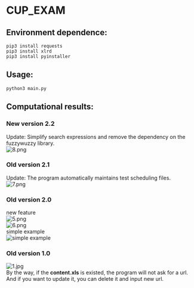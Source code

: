 # CUP_EXAM  

## Environment dependence:  
`pip3 install requests`  
`pip3 install xlrd`  
`pip3 install pyinstaller`  
## Usage:  
`python3 main.py`  
## Computational results:  
### New version 2.2
Update: Simplify search expressions and remove the dependency on the fuzzywuzzy library.   
![8.png](https://github.com/Rhythmicc/CUP_EXAM/blob/master/img/8.png) 
### Old version 2.1
Update: The program automatically maintains test scheduling files.  
![7.png](https://github.com/Rhythmicc/CUP_EXAM/blob/master/img/7.png)  
### Old version 2.0  
new feature  
![5.png](https://github.com/Rhythmicc/CUP_EXAM/blob/master/img/5.png)  
![6.png](https://github.com/Rhythmicc/CUP_EXAM/blob/master/img/6.png)  
simple example  
![simple example](https://github.com/Rhythmicc/CUP_EXAM/blob/master/img/4.png)  

### Old version 1.0  
![1.jpg](https://github.com/Rhythmicc/CUP_EXAM/blob/master/img/1.jpg)  
By the way, if the **content.xls** is existed, the program will not ask for a url.  
And if you want to update it, you can delete it and input new url. 
